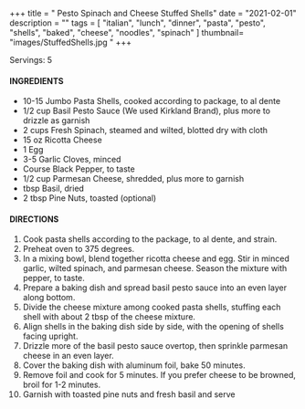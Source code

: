 +++
title = " Pesto Spinach and Cheese Stuffed Shells"
date = "2021-02-01"
description = ""
tags = [
    "italian",
    "lunch",
    "dinner",
    "pasta",
    "pesto",
    "shells",
    "baked",
    "cheese", 
    "noodles", 
    "spinach"
]
thumbnail= "images/StuffedShells.jpg "
+++

Servings: 5 <!--more-->

#### INGREDIENTS 

* 10-15 Jumbo Pasta Shells, cooked according to package, to al dente
* 1/2 cup Basil Pesto Sauce (We used Kirkland Brand), plus more to drizzle as garnish
* 2 cups Fresh Spinach, steamed and wilted, blotted dry with cloth
* 15 oz Ricotta Cheese
* 1 Egg
* 3-5 Garlic Cloves, minced
* Course Black Pepper, to taste
* 1/2 cup Parmesan Cheese, shredded, plus more to garnish
* tbsp Basil, dried 
* 2 tbsp Pine Nuts, toasted (optional) 

#### DIRECTIONS 

1. Cook pasta shells according to the package, to al dente, and strain. 
2. Preheat oven to 375 degrees. 
3. In a mixing bowl, blend together ricotta cheese and egg. Stir in minced garlic, wilted spinach, and parmesan cheese. Season the mixture with pepper, to taste. 
4. Prepare a baking dish and spread basil pesto sauce into an even layer along bottom. 
5. Divide the cheese mixture among cooked pasta shells, stuffing each shell with about 2 tbsp of the cheese mixture. 
6. Align shells in the baking dish side by side, with the opening of shells facing upright. 
7. Drizzle more of the basil pesto sauce overtop, then sprinkle parmesan cheese in an even layer.  
8. Cover the baking dish with aluminum foil, bake 50 minutes.
9. Remove foil and cook for 5 minutes. If you prefer cheese to be browned, broil for 1-2 minutes. 
10. Garnish with toasted pine nuts and fresh basil and serve
